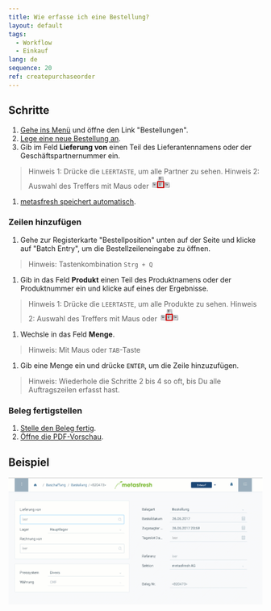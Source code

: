 ```yaml
---
title: Wie erfasse ich eine Bestellung?
layout: default
tags:
  - Workflow
  - Einkauf
lang: de
sequence: 20
ref: createpurchaseorder
---
```


## Schritte

1. [Gehe ins Menü](Menu) und öffne den Link "Bestellungen".
1. [Lege eine neue Bestellung an](Neuer_Datensatz_Fenster_Webui).
1. Gib im Feld **Lieferung von** einen Teil des Lieferantennamens oder der Geschäftspartnernummer ein.
 > Hinweis 1: Drücke die `LEERTASTE`, um alle Partner zu sehen.
 > Hinweis 2: Auswahl des Treffers mit Maus oder ![](assets/Workflow_Auftrag_Bis_Rechnung_WebUI-73797.png)

1. [metasfresh speichert automatisch](Speicheranzeige).

### Zeilen hinzufügen
1. Gehe zur Registerkarte "Bestellposition" unten auf der Seite und klicke auf "Batch Entry", um die Bestellzeileneingabe zu öffnen.
 > Hinweis: Tastenkombination `Strg + Q`

1. Gib in das Feld **Produkt** einen Teil des Produktnamens oder der Produktnummer ein und klicke auf eines der Ergebnisse.
 > Hinweis 1: Drücke die `LEERTASTE`, um alle Produkte zu sehen.
 > Hinweis 2: Auswahl des Treffers mit Maus oder ![](assets/Workflow_Auftrag_Bis_Rechnung_WebUI-73797.png)

1. Wechsle in das Feld **Menge**.
 > Hinweis: Mit Maus oder `TAB`-Taste

1. Gib eine Menge ein und drücke `ENTER`, um die Zeile hinzuzufügen.
 > Hinweis: Wiederhole die Schritte 2 bis 4 so oft, bis Du alle Auftragszeilen erfasst hast.

### Beleg fertigstellen

1. [Stelle den Beleg fertig](BelegverarbeitungFertigstellen).
1. [Öffne die PDF-Vorschau](PDFVorschau).

## Beispiel

![](assets/NeueBestellung.gif)

